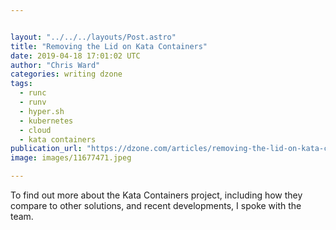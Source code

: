 ```yaml
---


layout: "../../../layouts/Post.astro"
title: "Removing the Lid on Kata Containers"
date: 2019-04-18 17:01:02 UTC
author: "Chris Ward"
categories: writing dzone
tags:
  - runc
  - runv
  - hyper.sh
  - kubernetes
  - cloud
  - kata containers
publication_url: "https://dzone.com/articles/removing-the-lid-on-kata-containers"
image: images/11677471.jpeg

---
```

To find out more about the Kata Containers project, including how they compare to other solutions, and recent developments, I spoke with the team.

